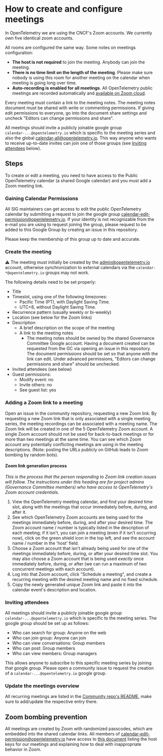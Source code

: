 # How to create and configure meetings

In OpenTelemetry we are using the CNCF's Zoom accounts. We currently own five
identical zoom accounts.

All rooms are configured the same way. Some notes on meetings configuration:

- **The host is not required** to join the meeting. Anybody can join the meeting.
- **There is no time limit on the length of the meeting**. Please make sure nobody is
  using this room for another meeting on the calendar when meeting is going long
  over time.
- **Auto-recording is enabled for all meetings**. All OpenTelemetry public meetings are recorded automatically
  and [available on Zoom cloud](https://docs.google.com/spreadsheets/d/1SYKfjYhZdm2Wh2Cl6KVQalKg_m4NhTPZqq-8SzEVO6s).

Every meeting must contain a link to the meeting notes. The meeting notes
document must be shared with write or commenting permissions. If giving edit permissions to everyone,
go into the document share settings and uncheck "Editors can change permissions and share".

All meetings should invite a publicly joinable google group `calendar-...@opentelemetry.io` which is specific to the meeting series
and also the global [calendar-all@opentelemetry.io](https://groups.google.com/a/opentelemetry.io/g/calendar-all).
This way anyone who wants to receive up-to-date invites can join one of those groups
(see [Inviting attendees](#inviting-attendees) below).

## Steps

To create or edit a meeting, you need to have access to the Public OpenTelemetry calendar (a shared Google calendar) and you must add a Zoom meeting link.

### Gaining Calendar Permissions

All SIG maintainers can get access to edit the public OpenTelemetry calendar
by submitting a request to join the google group
[calendar-edit-permission@opentelemetry.io](https://groups.google.com/a/opentelemetry.io/g/calendar-edit-permission).
If your identity is not recognizable from the e-mail you are using to request joining the group, please
request to be added to this Google Group by creating an issue in this repository.

Please keep the membership of this group up to date and accurate.

### Create the meeting

:warning: The meeting must initially be created by the <admin@opentelemetry.io> account,
otherwise synchronization to external calendars via the `calendar-*@opentelemetry.io` groups may not work.

The following details need to be set properly:

- Title
- Timeslot, using one of the following timezones:
  - Pacific Time (PT), with Daylight Saving Time.
  - UTC+8, without Daylight Saving Time.
- Recurrence pattern (usually weekly or bi-weekly)
- Location (see below for the Zoom links)
- Description
  - A brief description on the scope of the meeting
  - A link to the meeting notes
    - The meeting notes should be owned by the shared Governance Committee Google account.
      Having a document created can be requested from the GC via opening an issue in this repository.
      The document permissions should be set so that anyone with the link can edit.
      Under advanced permissions, "Editors can change permissions and share" should be unchecked.
- Invited attendees (see below)
- Guest permissions:
  - Modify event: no
  - Invite others: no
  - See guest list: yes

### Adding a Zoom link to a meeting

Open an issue in the community repository, requesting a new Zoom link.
By requesting a new Zoom link that is only associated with a single meeting series, the meeting recordings
can be associated with a meeting name.
The Zoom link will be created in one of the 5 OpenTelemetry Zoom account.
A single Zoom account should not be used for back-to-back meetings or for more than two meetings at the same time.
You can see which Zoom account any potentially conflicting meetings are using in the meeting descriptions.
(Note: posting the URLs publicly on GitHub leads to Zoom bombing by random bots).

#### Zoom link generation process

_This is the process that the person responding to Zoom link creation issues will follow. The instructions under this heading are for project admins (Governance Committee members) who have access to OpenTelemetry's Zoom account credentials._

1. View the OpenTelemetry meeting calendar, and find your desired time slot, along with the meetings that occur immediately before, during, and after it.
2. See which OpenTelemetry Zoom accounts are being used for the meetings immediately before, during, and after your desired time. The Zoom account name / number is typically listed in the description of each meeting; if it isn't, you can join a meeting (even if it isn't occurring now), click on the green shield icon in the top left, and see the account name / number in the 'host' field.
3. Choose a Zoom account that isn't already being used for one of the meetings immediately before, during, or after your desired time slot. You may also choose a Zoom account that is being used *exactly* once immediately before, during, or after (we can run a maximum of two concurrent meetings with each account).
4. Log into that Zoom account, click "Schedule a meeting", and create a recurring meeting with the desired meeting name and no fixed schedule.
5. Copy the newly generated unique Zoom link and paste it into the calendar event's description and location.

### Inviting attendees

All meetings should invite a publicly joinable google group `calendar-...@opentelemetry.io` which is specific to the meeting series.
The google group should be set up as follows:

- Who can search for group: Anyone on the web
- Who can join group: Anyone can join
- Who can view conversations: Group members
- Who can post: Group members
- Who can view members: Group managers

This allows anyone to subscribe to this specific meeting series by joining that google group.
Please open a community issue to request the creation of a `calendar-...@opentelemetry.io` google group.

### Update the meetings overview

All recurring meetings are listed in the [Community repo's README](../README.md#special-interest-groups), make sure to add/update the respective entry there.

## Zoom bombing prevention

All meetings are created by Zoom with randomized passcodes, which are embedded into the shared calendar links.
All members of [calendar-edit-permission@opentelemetry.io](https://groups.google.com/a/opentelemetry.io/g/calendar-edit-permission)
have access to [this document](https://docs.google.com/document/d/1gt9ctxKGPrM_XTINqLgkSxYypdrczHkt2znjwgBU4UU/edit#)
listing the host keys for our meetings and explaining how to deal with inappropriate behavior in Zoom.
